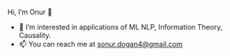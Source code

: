 Hi, I’m Onur 👋
- 🔭 I’m interested in applications of ML NLP, Information Theory, Causality.
- 📫 You can reach me at sonur.dogan4@gmail.com


<!---
sonurdogan/sonurdogan is a ✨ special ✨ repository because its `README.md` (this file) appears on your GitHub profile.
You can click the Preview link to take a look at your changes.
--->
